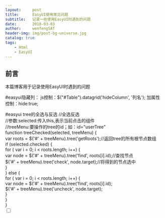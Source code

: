 ```yaml
---
layout:     post
title:      EasyUI使用常见问题
subtitle:   记录一些使用EasyUI时遇到的问题
date:       2018-03-03
author:     wenfengSAT
header-img: img/post-bg-universe.jpg
catalog: true
tags:
    - Html
    - EasyUI
---
```



## 前言

本篇博客用于记录使用EasyUI时遇到的问题

#easyui隐藏列：
js控制：$("#Table").datagrid('hideColumn', '列名');
加属性控制：hide:true;

#easyui tree的全选与反选
//全选反选  
//参数:selected:传入this,表示当前点击的组件  
//treeMenu:要操作的tree的id；如：id="userTree"  
function treeChecked(selected, treeMenu) {  
    var roots = $('#' + treeMenu).tree('getRoots');//返回tree的所有根节点数组  
    if (selected.checked) {  
        for ( var i = 0; i < roots.length; i++) {  
            var node = $('#' + treeMenu).tree('find', roots[i].id);//查找节点  
            $('#' + treeMenu).tree('check', node.target);//将得到的节点选中  
        }  
    } else {  
        for ( var i = 0; i < roots.length; i++) {  
            var node = $('#' + treeMenu).tree('find', roots[i].id);  
            $('#' + treeMenu).tree('uncheck', node.target);  
        }  
    }  
}  
<input title="全选/反选" type="checkbox" onClick="treeChecked(this,'treeMenu')"/> 



